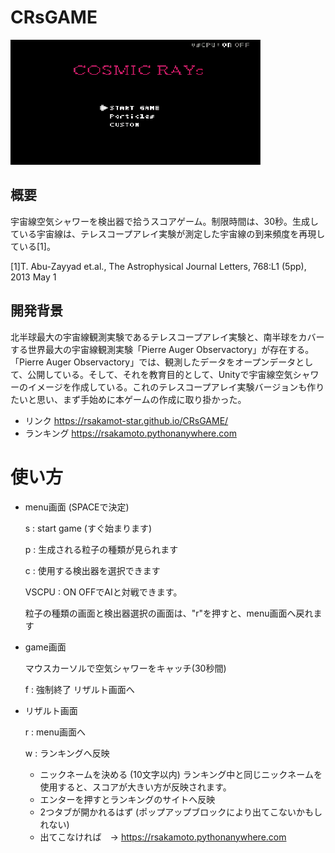 # CRsGAME

![demo](https://github.com/rsakamot-star/CRsGAME/blob/main/image/Videotogif.gif)

## 概要

宇宙線空気シャワーを検出器で拾うスコアゲーム。制限時間は、30秒。生成している宇宙線は、テレスコープアレイ実験が測定した宇宙線の到来頻度を再現している[1]。 

[1]T. Abu-Zayyad et.al., The Astrophysical Journal Letters, 768:L1 (5pp), 2013 May 1

## 開発背景

北半球最大の宇宙線観測実験であるテレスコープアレイ実験と、南半球をカバーする世界最大の宇宙線観測実験「Pierre Auger Observactory」が存在する。「Pierre Auger Observactory」では、観測したデータをオープンデータとして、公開している。そして、それを教育目的として、Unityで宇宙線空気シャワーのイメージを作成している。これのテレスコープアレイ実験バージョンも作りたいと思い、まず手始めに本ゲームの作成に取り掛かった。

* リンク https://rsakamot-star.github.io/CRsGAME/
* ランキング https://rsakamoto.pythonanywhere.com

# 使い方
* menu画面 (SPACEで決定)

  s : start game (すぐ始まります)
  
  p : 生成される粒子の種類が見られます

  c : 使用する検出器を選択できます

  VSCPU : ON OFFでAIと対戦できます。

  粒子の種類の画面と検出器選択の画面は、"r"を押すと、menu画面へ戻れます
* game画面

  マウスカーソルで空気シャワーをキャッチ(30秒間)
  
  f : 強制終了 リザルト画面へ

* リザルト画面

  r : menu画面へ

  w : ランキングへ反映
  * ニックネームを決める (10文字以内) ランキング中と同じニックネームを使用すると、スコアが大きい方が反映されます。
  * エンターを押すとランキングのサイトへ反映
  * 2つタブが開かれるはず (ポップアップブロックにより出てこないかもしれない)
  * 出てこなければ　-> https://rsakamoto.pythonanywhere.com


